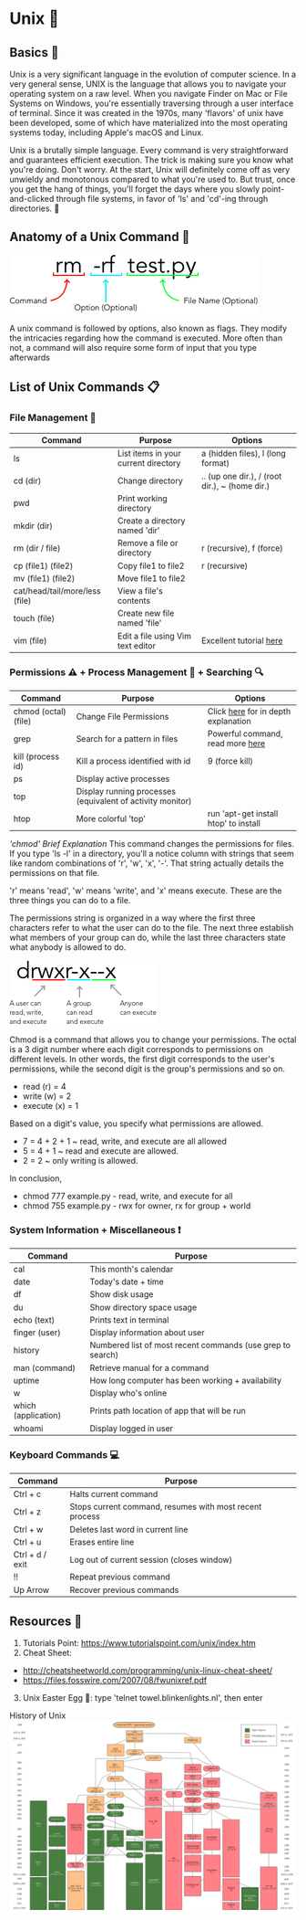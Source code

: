 # Unix :floppy_disk:

## Basics :straight_ruler:
Unix is a very significant language in the evolution of computer science. In a very general sense, UNIX is the language that allows you to navigate your operating system on a raw level. When you navigate Finder on Mac or File Systems on Windows, you're essentially traversing through a user interface of terminal. Since it was created in the 1970s, many 'flavors' of unix have been developed, some of which have materialized into the most operating systems today, including Apple's macOS and Linux.

Unix is a brutally simple language. Every command is very straightforward and guarantees efficient execution. The trick is making sure you know what you're doing. Don't worry. At the start, Unix will definitely come off as very unwieldy and monotonous compared to what you're used to. But trust, once you get the hang of things, you'll forget the days where you slowly point-and-clicked through file systems, in favor of 'ls' and 'cd'-ing through directories. :muscle:

## Anatomy of a Unix Command :bust_in_silhouette:
![](Screenshots/sample-unix.png)

A unix command is followed by options, also known as flags. They modify the intricacies regarding how the command is executed. More often than not, a command will also require some form of input that you type afterwards

## List of Unix Commands :clipboard:
### File Management  :file_folder:
Command | Purpose | Options
--- | --- | ---
ls | List items in your current directory | a (hidden files), l (long format)
cd (dir) | Change directory | .. (up one dir.), / (root dir.), ~ (home dir.)
pwd | Print working directory
mkdir (dir) | Create a directory named 'dir'
rm (dir / file) | Remove a file or directory | r (recursive), f (force)
cp (file1) (file2) | Copy file1 to file2 | r (recursive)
mv (file1) (file2) | Move file1 to file2
cat/head/tail/more/less (file) | View a file's contents
touch (file) | Create new file named 'file'
vim (file) | Edit a file using Vim text editor | Excellent tutorial [here](http://www.openvim.com)

### Permissions :warning: + Process Management :construction_worker: + Searching :mag:
Command | Purpose | Options
--- | --- | ---
chmod (octal) (file) | Change File Permissions | Click [here](https://www.computerhope.com/unix/uchmod.htm) for in depth explanation
grep | Search for a pattern in files | Powerful command, read more [here](http://www.uccs.edu/~ahitchco/grep/)
kill (process id) | Kill a process identified with id | 9 (force kill)
ps | Display active processes
top | Display running processes (equivalent of activity monitor)
htop | More colorful 'top' | run 'apt-get install htop' to install

*'chmod' Brief Explanation*
This command changes the permissions for files. If you type 'ls -l' in a directory, you'll a notice column with strings that seem like  random combinations of 'r', 'w', 'x', '-'. That string actually details the permissions on that file.

'r' means 'read', 'w' means 'write', and 'x' means execute. These are the three things you can do to a file.

The permissions string is organized in a way where the first three characters refer to what the user can do to the file. The next three establish what members of your group can do, while the last three characters state what anybody is allowed to do.

![](Screenshots/chmod-octat.png)

Chmod is a command that allows you to change your permissions. The octal is a 3 digit number where each digit corresponds to permissions on different levels. In other words, the first digit corresponds to the user's permissions, while the second digit is the group's permissions and so on.

* read (r) = 4
* write (w) = 2
* execute (x) = 1

Based on a digit's value, you specify what permissions are allowed.
* 7 = 4 + 2 + 1 ~ read, write, and execute are all allowed
* 5 = 4 + 1 ~ read and execute are allowed.
* 2 = 2 ~ only writing is allowed.

In conclusion,
* chmod 777 example.py - read, write, and execute for all
* chmod 755 example.py - rwx for owner, rx for group + world

### System Information + Miscellaneous :heavy_exclamation_mark:
Command | Purpose
--- | ---
cal | This month's calendar
date | Today's date + time
df | Show disk usage
du | Show directory space usage
echo (text) | Prints text in terminal
finger (user) | Display information about user
history | Numbered list of most recent commands (use grep to search)
man (command) | Retrieve manual for a command
uptime | How long computer has been working + availability
w | Display who's online
which (application) | Prints path location of app that will be run
whoami | Display logged in user

### Keyboard Commands :computer:
Command | Purpose
--- | ---
Ctrl + c | Halts current command
Ctrl + z | Stops current command, resumes with most recent process
Ctrl + w | Deletes last word in current line
Ctrl + u | Erases entire line
Ctrl + d / exit | Log out of current session (closes window)
!! | Repeat previous command
Up Arrow | Recover previous commands

## Resources :closed_book:
1. Tutorials Point: https://www.tutorialspoint.com/unix/index.htm
2. Cheat Sheet:
- http://cheatsheetworld.com/programming/unix-linux-cheat-sheet/
- https://files.fosswire.com/2007/08/fwunixref.pdf
3. Unix Easter Egg :egg:: type 'telnet towel.blinkenlights.nl', then enter

History of Unix
![](Screenshots/unix-history.png)
